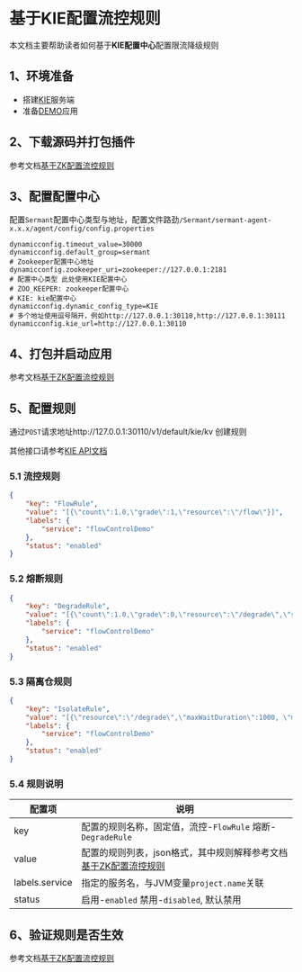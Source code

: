 # 基于KIE配置流控规则

本文档主要帮助读者如何基于**KIE配置中心**配置限流降级规则



## 1、环境准备

- 搭建[KIE](https://github.com/apache/servicecomb-kie)服务端
- 准备[DEMO](../../../sermant-plugins/sermant-flowcontrol/flowcontrol-demos/flowcontrol-demo)应用

## 2、下载源码并打包插件

参考文档[基于ZK配置流控规则](./zk-configuration-document.md#2下载源码并打包插件)

## 3、配置配置中心

配置`Sermant`配置中心类型与地址，配置文件路劲`/Sermant/sermant-agent-x.x.x/agent/config/config.properties`

```properties
dynamicconfig.timeout_value=30000
dynamicconfig.default_group=sermant
# Zookeeper配置中心地址
dynamicconfig.zookeeper_uri=zookeeper://127.0.0.1:2181
# 配置中心类型 此处使用KIE配置中心
# ZOO_KEEPER: zookeeper配置中心
# KIE: kie配置中心
dynamicconfig.dynamic_config_type=KIE
# 多个地址使用逗号隔开，例如http://127.0.0.1:30110,http://127.0.0.1:30111
dynamicconfig.kie_url=http://127.0.0.1:30110
```

## 4、打包并启动应用

参考文档[基于ZK配置流控规则](./zk-configuration-document.md#4打包并启动应用)

## 5、配置规则

通过`POST`请求地址http://127.0.0.1:30110/v1/default/kie/kv 创建规则

其他接口请参考[KIE API文档](https://github.com/apache/servicecomb-kie/blob/master/docs/api.yaml)

### 5.1 流控规则

```json
{
	"key": "FlowRule",
	"value": "[{\"count\":1.0,\"grade\":1,\"resource\":\"/flow\"}]",
	"labels": {
		"service": "flowControlDemo"
	},
	"status": "enabled"
}
```

### 5.2 熔断规则

```json
{
	"key": "DegradeRule",
	"value": "[{\"count\":1.0,\"grade\":0,\"resource\":\"/degrade\",\"slowRatioThreshold\":0.1,\"timeWindow\":10,\"statIntervalMs\": 10000, \"minRequestAmount\": 3}]",
	"labels": {
		"service": "flowControlDemo"
	},
	"status": "enabled"
}
```

### 5.3 隔离仓规则

```json
{
	"key": "IsolateRule",
	"value": "[{\"resource\":\"/degrade\",\"maxWaitDuration\":1000, \"maxConcurrentCalls\": 2}]",
	"labels": {
		"service": "flowControlDemo"
	},
	"status": "enabled"
}
```

### 5.4 规则说明

| 配置项         | 说明                                                         |
| -------------- | ------------------------------------------------------------ |
| key            | 配置的规则名称，固定值，流控-`FlowRule`   熔断-`DegradeRule` |
| value          | 配置的规则列表，json格式，其中规则解释参考文档[基于ZK配置流控规则](./zk-configuration-document.md#5配置规则) |
| labels.service | 指定的服务名，与JVM变量`project.name`关联                    |
| status         | 启用-`enabled` 禁用-`disabled`, 默认禁用                     |

## 6、验证规则是否生效

参考文档[基于ZK配置流控规则](./zk-configuration-document.md#6验证规则是否生效)
